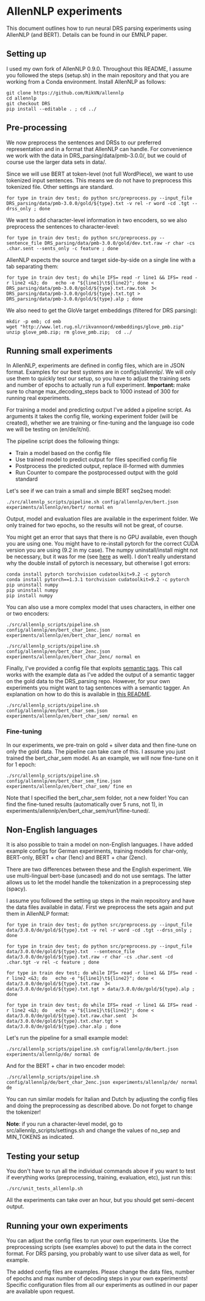 # AllenNLP experiments #

This document outlines how to run neural DRS parsing experiments using AllenNLP (and BERT). Details can be found in our EMNLP paper.

## Setting up ##

I used my own fork of AllenNLP 0.9.0. Throughout this README, I assume you followed the steps (setup.sh) in the main repository and that you are working from a Conda environment. Install AllenNLP as follows:

```
git clone https://github.com/RikVN/allennlp
cd allennlp
git checkout DRS
pip install --editable . ; cd ../
```

## Pre-processing ##

We now preprocess the sentences and DRSs to our preferred representation and in a format that AllenNLP can handle. For convenience we work with the data in DRS_parsing/data/pmb-3.0.0/, but we could of course use the larger data sets in data/.

Since we will use BERT at token-level (not full WordPiece), we want to use tokenized input sentences. This means we do not have to preprocess this tokenized file. Other settings are standard.

```
for type in train dev test; do python src/preprocess.py --input_file DRS_parsing/data/pmb-3.0.0/gold/${type}.txt -v rel -r word -cd .tgt --drss_only ; done
```

We want to add character-level information in two encoders, so we also preprocess the sentences to character-level:

```
for type in train dev test; do python src/preprocess.py --sentence_file DRS_parsing/data/pmb-3.0.0/gold/dev.txt.raw -r char -cs .char.sent --sents_only -c feature ; done
```

AllenNLP expects the source and target side-by-side on a single line with a tab separating them:

```
for type in train dev test; do while IFS= read -r line1 && IFS= read -r line2 <&3; do   echo -e "${line1}\t${line2}"; done < DRS_parsing/data/pmb-3.0.0/gold/${type}.txt.raw.tok  3< DRS_parsing/data/pmb-3.0.0/gold/${type}.txt.tgt > DRS_parsing/data/pmb-3.0.0/gold/${type}.alp ; done
```

We also need to get the GloVe target embeddings (filtered for DRS parsing):

```
mkdir -p emb; cd emb
wget "http://www.let.rug.nl/rikvannoord/embeddings/glove_pmb.zip"
unzip glove_pmb.zip; rm glove_pmb.zip;  cd ../
```

## Running small experiments ##

In AllenNLP, experiments are defined in config files, which are in JSON format. Examples for our best systems are in configs/allennlp/. We will only use them to quickly test our setup, so you have to adjust the training sets and number of epochs to actually run a full experiment. **Important:** make sure to change max_decoding_steps back to 1000 instead of 300 for running real experiments.

For training a model and predicting output I've added a pipeline script. As arguments it takes the config file, working experiment folder (will be created), whether we are training or fine-tuning and the language iso code we will be testing on (en/de/it/nl).

The pipeline script does the following things:

* Train a model based on the config file
* Use trained model to predict output for files specified config file
* Postprocess the predicted output, replace ill-formed with dummies
* Run Counter to compare the postprocessed output with the gold standard

Let's see if we can train a small and simple BERT seq2seq model:

```
./src/allennlp_scripts/pipeline.sh config/allennlp/en/bert.json experiments/allennlp/en/bert/ normal en
```

Output, model and evaluation files are available in the experiment folder. We only trained for two epochs, so the results will not be great, of course.

You might get an error that says that there is no GPU available, even though you are using one. You might have to re-install pytorch for the correct CUDA version you are using (9.2 in my case). The numpy uninstall/install might not be necessary, but it was for me (see [here](https://stackoverflow.com/questions/54715835/numpy-is-installed-but-still-getting-error) as well). I don't really understand why the double install of pytorch is necessary, but otherwise I got errors:

```
conda install pytorch torchvision cudatoolkit=9.2 -c pytorch
conda install pytorch==1.3.1 torchvision cudatoolkit=9.2 -c pytorch
pip uninstall numpy
pip uninstall numpy
pip install numpy
```

You can also use a more complex model that uses characters, in either one or two encoders:

```
./src/allennlp_scripts/pipeline.sh config/allennlp/en/bert_char_1enc.json experiments/allennlp/en/bert_char_1enc/ normal en

./src/allennlp_scripts/pipeline.sh config/allennlp/en/bert_char_2enc.json experiments/allennlp/en/bert_char_2enc/ normal en
```

Finally, I've provided a config file that exploits [semantic tags](https://www.aclweb.org/anthology/W17-6901.pdf). This call works with the example data as I've added the output of a semantic tagger on the gold data to the DRS_parsing repo. However, for your own experiments you might want to tag sentences with a semantic tagger. An explanation on how to do this is available in [this README](Semtags.md).

```
./src/allennlp_scripts/pipeline.sh config/allennlp/en/bert_char_sem.json experiments/allennlp/en/bert_char_sem/ normal en
```

### Fine-tuning ###

In our experiments, we pre-train on gold + silver data and then fine-tune on only the gold data. The pipeline can take care of this. I assume you just trained the bert_char_sem model. As an example, we will now fine-tune on it for 1 epoch:

```
./src/allennlp_scripts/pipeline.sh config/allennlp/en/bert_char_sem_fine.json experiments/allennlp/en/bert_char_sem/ fine en
```

Note that I specified the bert_char_sem folder, not a new folder! You can find the fine-tuned results (automatically over 5 runs, not 1), in experiments/allennlp/en/bert_char_sem/run1/fine-tuned/.

## Non-English languages ##

It is also possible to train a model on non-English languages. I have added example configs for German experiments, training models for char-only, BERT-only, BERT + char (1enc) and BERT + char (2enc).

There are two differences between these and the English experiment. We use multi-lingual bert-base (uncased) and do not use semtags. The latter allows us to let the model handle the tokenization in a preprocessing step (spacy).

I assume you followed the setting up steps in the main repository and have the data files available in data/. First we preprocess the sets again and put them in AllenNLP format:

```
for type in train dev test; do python src/preprocess.py --input_file data/3.0.0/de/gold/${type}.txt -v rel -r word -cd .tgt --drss_only ; done

for type in train dev test; do python src/preprocess.py --input_file data/3.0.0/de/gold/${type}.txt  --sentence_file data/3.0.0/de/gold/${type}.txt.raw -r char -cs .char.sent -cd .char.tgt -v rel -c feature ; done

for type in train dev test; do while IFS= read -r line1 && IFS= read -r line2 <&3; do   echo -e "${line1}\t${line2}"; done < data/3.0.0/de/gold/${type}.txt.raw  3< data/3.0.0/de/gold/${type}.txt.tgt > data/3.0.0/de/gold/${type}.alp ; done

for type in train dev test; do while IFS= read -r line1 && IFS= read -r line2 <&3; do   echo -e "${line1}\t${line2}"; done < data/3.0.0/de/gold/${type}.txt.raw.char.sent  3< data/3.0.0/de/gold/${type}.txt.char.tgt > data/3.0.0/de/gold/${type}.char.alp ; done
```

Let's run the pipeline for a small example model:

```
./src/allennlp_scripts/pipeline.sh config/allennlp/de/bert.json experiments/allennlp/de/ normal de
```

And for the BERT + char in two encoder model:

```
./src/allennlp_scripts/pipeline.sh config/allennlp/de/bert_char_2enc.json experiments/allennlp/de/ normal de
```

You can run similar models for Italian and Dutch by adjusting the config files and doing the preprocessing as described above. Do not forget to change the tokenizer!

**Note**: if you run a character-level model, go to src/allennlp_scripts/settings.sh and change the values of no_sep and MIN_TOKENS as indicated.

## Testing your setup ##

You don't have to run all the individual commands above if you want to test if everything works (preprocessing, training, evaluation, etc), just run this:

```
./src/unit_tests_allennlp.sh
```

All the experiments can take over an hour, but you should get semi-decent output.

## Running your own experiments ##

You can adjust the config files to run your own experiments. Use the preprocessing scripts (see examples above) to put the data in the correct format. For DRS parsing, you probably want to use silver data as well, for example.

The added config files are examples. Please change the data files, number of epochs and max number of decoding steps in your own experiments! Specific configuration files from all our experiments as outlined in our paper are available upon request.
